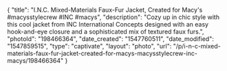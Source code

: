 {
    "title": "I.N.C. Mixed-Materials Faux-Fur Jacket, Created for Macy's #macysstylecrew #INC #macys",
    "description": "Cozy up in chic style with this cool jacket from INC International Concepts designed with an easy hook-and-eye closure and a sophisticated mix of textured faux furs.",
    "photoId": "198466364",
    "date_created": "1547760511",
    "date_modified": "1547859515",
    "type": "captivate",
    "layout": "photo",
    "url": "\/p\/i-n-c-mixed-materials-faux-fur-jacket-created-for-macys-macysstylecrew-inc-macys\/198466364"
}